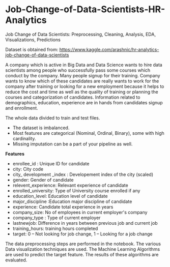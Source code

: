 # Job-Change-of-Data-Scientists-HR-Analytics
Job Change of Data Scientists: Preprocessing, Cleaning, Analysis, EDA, Visualizations, Predictions 

Dataset is obtained from: https://www.kaggle.com/arashnic/hr-analytics-job-change-of-data-scientists

A company which is active in Big Data and Data Science wants to hire data scientists among people who successfully pass some courses which conduct by the company. Many people signup for their training. Company wants to know which of these candidates are really wants to work for the company after training or looking for a new employment because it helps to reduce the cost and time as well as the quality of training or planning the courses and categorization of candidates. Information related to demographics, education, experience are in hands from candidates signup and enrollment.

The whole data divided to train and test files.
- The dataset is imbalanced.
- Most features are categorical (Nominal, Ordinal, Binary), some with high cardinality.
- Missing imputation can be a part of your pipeline as well.

**Features**

- enrollee_id : Unique ID for candidate
- city: City code
- city_ development _index : Developement index of the city (scaled)
- gender: Gender of candidate
- relevent_experience: Relevant experience of candidate
- enrolled_university: Type of University course enrolled if any
- education_level: Education level of candidate
- major_discipline :Education major discipline of candidate
- experience: Candidate total experience in years
- company_size: No of employees in current employer's company
- company_type : Type of current employer
- lastnewjob: Difference in years between previous job and current job
- training_hours: training hours completed
- target: 0 – Not looking for job change, 1 – Looking for a job change
 
 The data preprocessing steps are performed in the notebook. The various Data visualization techniques are used.
 The Machine Learning Algorithms are used to predict the target feature. The results of these algorithms are evaluated.
